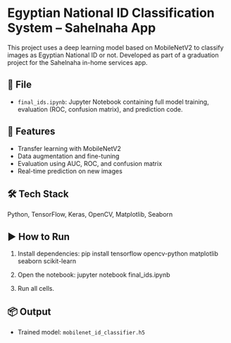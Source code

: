 # Egyptian National ID Classification System – Sahelnaha App

This project uses a deep learning model based on MobileNetV2 to classify images as Egyptian National ID or not. Developed as part of a graduation project for the Sahelnaha in-home services app.

## 📄 File
- `final_ids.ipynb`: Jupyter Notebook containing full model training, evaluation (ROC, confusion matrix), and prediction code.

## 🧠 Features
- Transfer learning with MobileNetV2
- Data augmentation and fine-tuning
- Evaluation using AUC, ROC, and confusion matrix
- Real-time prediction on new images

## 🛠️ Tech Stack
Python, TensorFlow, Keras, OpenCV, Matplotlib, Seaborn

## ▶️ How to Run
1. Install dependencies:
pip install tensorflow opencv-python matplotlib seaborn scikit-learn

2. Open the notebook:
jupyter notebook final_ids.ipynb


3. Run all cells.

## 📦 Output
- Trained model: `mobilenet_id_classifier.h5`

